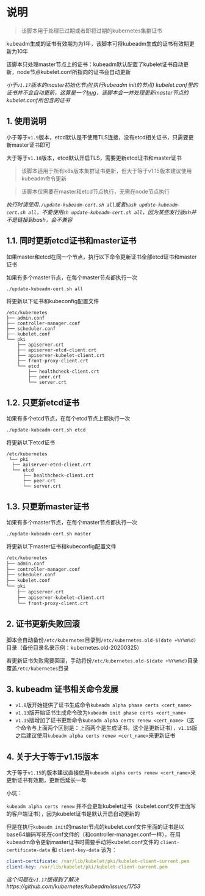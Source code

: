 # 说明

>该脚本用于处理已过期或者即将过期的kubernetes集群证书

kubeadm生成的证书有效期为为1年，该脚本可将kubeadm生成的证书有效期更新为10年

该脚本只处理master节点上的证书：kubeadm默认配置了kubelet证书自动更新，node节点kubelet.conf所指向的证书会自动更新

*小于`v1.17`版本的master初始化节点(执行kubeadm init的节点) kubelet.conf里的证书并不会自动更新，这算是一个[bug](<https://github.com/kubernetes/kubeadm/issues/1753>)，该脚本会一并处理更新master节点的kubelet.conf所包含的证书*

## 1. 使用说明

小于等于`v1.9`版本，etcd默认是不使用TLS连接，没有etcd相关证书，只需要更新master证书即可

大于等于`v1.10`版本，etcd默认开启TLS，需要更新etcd证书和master证书

>该脚本适用于所有k8s版本集群证书更新，但大于等于v1.15版本建议使用kubeadm命令更新

>该脚本仅需要在master和etcd节点执行，无需在node节点执行

*执行时请使用`./update-kubeadm-cert.sh all`或者`bash update-kubeadm-cert.sh all`，不要使用`sh update-kubeadm-cert.sh all`，因为某些发行版sh并不是链接到bash，会不兼容*

## 1.1. 同时更新etcd证书和master证书

如果master和etcd在同一个节点，执行以下命令更新证书全部etcd证书和master证书

如果有多个master节点，在每个master节点都执行一次

```bash
./update-kubeadm-cert.sh all
```

将更新以下证书和kubeconfig配置文件

```text
/etc/kubernetes
├── admin.conf
├── controller-manager.conf
├── scheduler.conf
├── kubelet.conf
└── pki
    ├── apiserver.crt
    ├── apiserver-etcd-client.crt
    ├── apiserver-kubelet-client.crt
    ├── front-proxy-client.crt
    └── etcd
        ├── healthcheck-client.crt
        ├── peer.crt
        └── server.crt
```

## 1.2. 只更新etcd证书

如果有多个etcd节点，在每个etcd节点上都执行一次

```bash
./update-kubeadm-cert.sh etcd
```

将更新以下etcd证书

```text
/etc/kubernetes
 └── pki
  ├── apiserver-etcd-client.crt
  └── etcd
      ├── healthcheck-client.crt
      ├── peer.crt
      └── server.crt
```

## 1.3. 只更新master证书

如果有多个master节点，在每个master节点都执行一次

```bash
./update-kubeadm-cert.sh master
```

将更新以下master证书和kubeconfig配置文件

```bash
/etc/kubernetes
├── admin.conf
├── controller-manager.conf
├── scheduler.conf
├── kubelet.conf
└── pki
    ├── apiserver.crt
    ├── apiserver-kubelet-client.crt
    └── front-proxy-client.crt
```

## 2. 证书更新失败回滚

脚本会自动备份`/etc/kubernetes`目录到`/etc/kubernetes.old-$(date +%Y%m%d)`目录（备份目录名录示例：kubernetes.old-20200325）

若更新证书失败需要回滚，手动将份`/etc/kubernetes.old-$(date +%Y%m%d)`目录覆盖`/etc/kubernetes`目录

## 3. kubeadm 证书相关命令发展

- `v1.8`版开始提供了证书生成命令`kubeadm alpha phase certs <cert_name>`
- `v1.13`版开始证书生成命令改为`kubeadm init phase certs <cert_name>`
- `v1.15`版增加了证书更新命令`kubeadm alpha certs renew <cert_name>`（这个命令与上面两个区别是：上面两个是生成证书，这个是更新证书），`v1.15`版之后建议使用`kubeadm alpha certs renew <cert_name>`来更新证书

## 4. 关于大于等于v1.15版本

大于等于`v1.15`的版本建议直接使用`kubeadm alpha certs renew <cert_name>`来更新证书有效期，更新后延长一年

小坑：

`kubeadm alpha certs renew` 并不会更新kubelet证书（kubelet.conf文件里面写的客户端证书），因为kubelet证书是默认开启自动更新的

但是在执行`kubeadm init`的master节点的kubelet.conf文件里面的证书是以base64编码写死在conf文件的（和controller-manager.conf一样），在用kubeadm命令更新master证书时需要手动将kubelet.conf文件的 `client-certificate-data` 和 `client-key-data` 该为：

```yaml
client-certificate: /var/lib/kubelet/pki/kubelet-client-current.pem
client-key: /var/lib/kubelet/pki/kubelet-client-current.pem
```

*这个问题在`v1.17`版得到了解决https://github.com/kubernetes/kubeadm/issues/1753*
